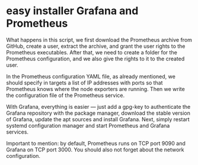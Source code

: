 # easy installer Grafana and Prometheus
What happens in this script, we first download the Prometheus archive from GitHub, create a user, extract the archive, and grant the user rights to the Prometheus executables. After that, we need to create a folder for the Prometheus configuration, and we also give the rights to it to the created user.

In the Prometheus configuration YAML file, as already mentioned, we should specify in targets a list of IP addresses with ports so that Prometheus knows where the node exporters are running. Then we write the configuration file of the Prometheus service.

With Grafana, everything is easier — just add a gpg-key to authenticate the Grafana repository with the package manager, download the stable version of Grafana, update the apt sources and install Grafana. Next, simply restart systemd configuration manager and start Prometheus and Grafana services.

Important to mention: by default, Prometheus runs on TCP port 9090 and Grafana on TCP port 3000. You should also not forget about the network configuration.
